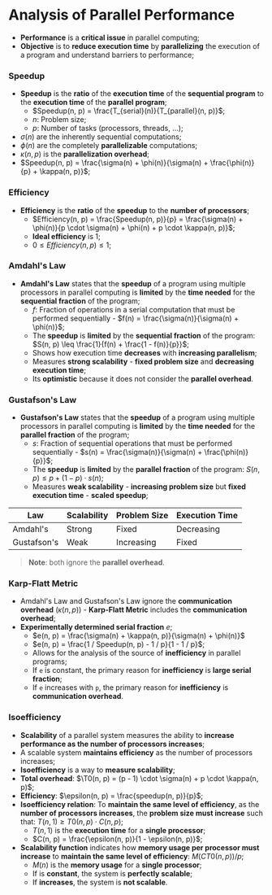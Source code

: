 # Analysis of Parallel Performance

* **Performance** is a **critical issue** in parallel computing;
* **Objective** is to **reduce execution time** by **parallelizing** the execution of a program and understand barriers to performance;

### Speedup

* **Speedup** is the **ratio** of the **execution time** of the **sequential program** to the **execution time** of the **parallel program**;
  * $Speedup(n, p) = \frac{T_{serial}(n)}{T_{parallel}(n, p)}$;
  * $n$: Problem size;
  * $p$: Number of tasks (processors, threads, ...);
* $\sigma(n)$ are the inherently sequential computations;
* $\phi(n)$ are the completely **parallelizable** computations;
* $\kappa(n, p)$ is the **parallelization overhead**;
* $Speedup(n, p) = \frac{\sigma(n) + \phi(n)}{\sigma(n) + \frac{\phi(n)}{p} + \kappa(n, p)}$;

### Efficiency

* **Efficiency** is the **ratio** of the **speedup** to the **number of processors**;
  * $Efficiency(n, p) = \frac{Speedup(n, p)}{p} = \frac{\sigma(n) + \phi(n)}{p \cdot \sigma(n) + \phi(n) + p \cdot \kappa(n, p)}$;
  * **Ideal efficiency** is $1$;
  * $0 \leq Efficiency(n, p) \leq 1$;

### Amdahl's Law

* **Amdahl's Law** states that the **speedup** of a program using multiple processors in parallel computing is **limited** by the **time needed** for the **sequential fraction** of the program;
  * $f$: Fraction of operations in a serial computation that must be performed sequentially - $f(n) = \frac{\sigma(n)}{\sigma(n) + \phi(n)}$;
  * The **speedup** is **limited** by the **sequential fraction** of the program: $S(n, p) \leq \frac{1}{f(n) + \frac{1 - f(n)}{p}}$;
  * Shows how execution time **decreases** with **increasing parallelism**;
  * Measures **strong scalability** - **fixed problem size** and **decreasing execution time**;
  * Its **optimistic** because it does not consider the **parallel overhead**.

### Gustafson's Law

* **Gustafson's Law** states that the **speedup** of a program using multiple processors in parallel computing is **limited** by the **time needed** for the **parallel fraction** of the program;
  * $s$: Fraction of sequential operations that must be performed sequentially - $s(n) = \frac{\sigma(n)}{\sigma(n) + \frac{\phi(n)}{p}}$;
  * The **speedup** is **limited** by the **parallel fraction** of the program: $S(n, p) \leq p + (1 - p) \cdot s(n)$;
  * Measures **weak scalability** - **increasing problem size** but **fixed execution time** - **scaled speedup**;

| Law         | Scalability | Problem Size | Execution Time |
| ----------- | ----------- | ------------ | -------------- |
| Amdahl's    | Strong      | Fixed        | Decreasing     |
| Gustafson's | Weak        | Increasing   | Fixed          |

> **Note**: both ignore the **parallel overhead**.

### Karp-Flatt Metric

* Amdahl's Law and Gustafson's Law ignore the **communication overhead** ($\kappa(n, p)$) - **Karp-Flatt Metric** includes the **communication overhead**;
* **Experimentally determined serial fraction** $e$;  
  * $e(n, p) = \frac{\sigma(n) + \kappa(n, p)}{\sigma(n) + \phi(n)}$
  * $e(n, p) = \frac{1 / Speedup(n, p) - 1 / p}{1 - 1 / p}$;
  * Allows for the analysis of the source of **inefficiency** in parallel programs;
  * If `e` is constant, the primary reason for **inefficiency** is **large serial fraction**;
  * If `e` increases with `p`, the primary reason for **inefficiency** is **communication overhead**.
  
### Isoefficiency

* **Scalability** of a parallel system measures the ability to **increase performance as the number of processors increases**;
* A scalable system **maintains efficiency** as the number of processors increases;
* **Isoefficiency** is a way to **measure scalability**;
* **Total overhead**: $\T0(n, p) = (p - 1) \cdot \sigma(n) + p \cdot \kappa(n, p)$;
* **Efficiency**: $\epsilon(n, p) = \frac{speedup(n, p)}{p}$;
* **Isoefficiency relation**: To **maintain the same level of efficiency**, as the **number of processors increases**, the **problem size must increase** such that: $T(n, 1) \geq T0(n, p) \cdot C(n, p)$;
  * $T(n, 1)$ is the **execution time** for a **single processor**;
  * $C(n, p) = \frac{\epsilon(n, p)}{1 - \epsilon(n, p)}$;
* **Scalability function** indicates how **memory usage per processor must increase** to **maintain the same level of efficiency**: $M(CT0(n, p)) / p$;
  * $M(n)$ is the **memory usage** for a **single processor**;
  * If is **constant**, the system is **perfectly scalable**;
  * If **increases**, the system is **not scalable**.
